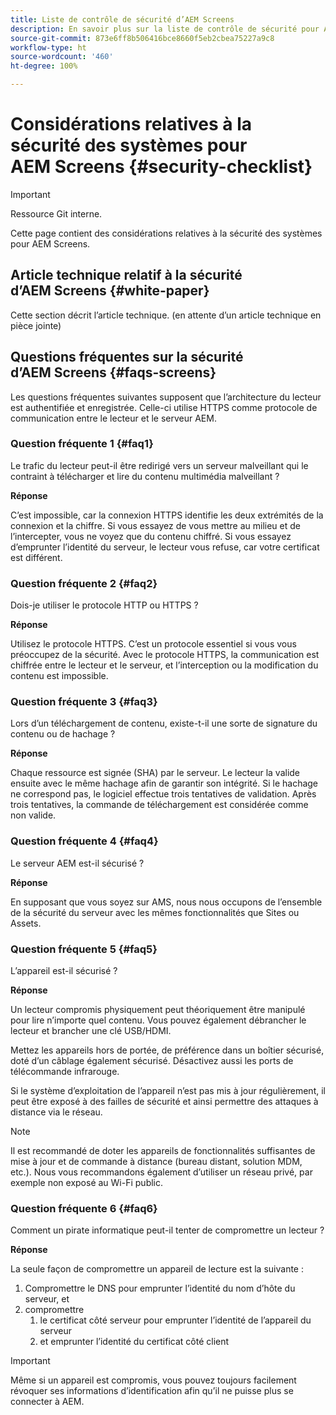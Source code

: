 ```yaml
---
title: Liste de contrôle de sécurité d’AEM Screens
description: En savoir plus sur la liste de contrôle de sécurité pour AEM Screens.
source-git-commit: 873e6ff8b506416bce8660f5eb2cbea75227a9c8
workflow-type: ht
source-wordcount: '460'
ht-degree: 100%

---
```



# Considérations relatives à la sécurité des systèmes pour AEM Screens {#security-checklist}

>[!IMPORTANT]
>Ressource Git interne.

Cette page contient des considérations relatives à la sécurité des systèmes pour AEM Screens.


## Article technique relatif à la sécurité d’AEM Screens {#white-paper}

Cette section décrit l’article technique. (en attente d’un article technique en pièce jointe)


## Questions fréquentes sur la sécurité d’AEM Screens {#faqs-screens}

Les questions fréquentes suivantes supposent que l’architecture du lecteur est authentifiée et enregistrée. Celle-ci utilise HTTPS comme protocole de communication entre le lecteur et le serveur AEM.

### Question fréquente 1 {#faq1}

Le trafic du lecteur peut-il être redirigé vers un serveur malveillant qui le contraint à télécharger et lire du contenu multimédia malveillant ?

**Réponse**

C’est impossible, car la connexion HTTPS identifie les deux extrémités de la connexion et la chiffre. Si vous essayez de vous mettre au milieu et de l’intercepter, vous ne voyez que du contenu chiffré. Si vous essayez d’emprunter l’identité du serveur, le lecteur vous refuse, car votre certificat est différent.


### Question fréquente 2 {#faq2}

Dois-je utiliser le protocole HTTP ou HTTPS ?

**Réponse**

Utilisez le protocole HTTPS. C’est un protocole essentiel si vous vous préoccupez de la sécurité. Avec le protocole HTTPS, la communication est chiffrée entre le lecteur et le serveur, et l’interception ou la modification du contenu est impossible.


### Question fréquente 3 {#faq3}

Lors d’un téléchargement de contenu, existe-t-il une sorte de signature du contenu ou de hachage ?

**Réponse**

Chaque ressource est signée (SHA) par le serveur. Le lecteur la valide ensuite avec le même hachage afin de garantir son intégrité.
Si le hachage ne correspond pas, le logiciel effectue trois tentatives de validation. Après trois tentatives, la commande de téléchargement est considérée comme non valide.


### Question fréquente 4 {#faq4}

Le serveur AEM est-il sécurisé ?

**Réponse**

En supposant que vous soyez sur AMS, nous nous occupons de l’ensemble de la sécurité du serveur avec les mêmes fonctionnalités que Sites ou Assets.


### Question fréquente 5 {#faq5}

L’appareil est-il sécurisé ?

**Réponse**

Un lecteur compromis physiquement peut théoriquement être manipulé pour lire n’importe quel contenu. Vous pouvez également débrancher le lecteur et brancher une clé USB/HDMI.

Mettez les appareils hors de portée, de préférence dans un boîtier sécurisé, doté d’un câblage également sécurisé. Désactivez aussi les ports de télécommande infrarouge.

Si le système d’exploitation de l’appareil n’est pas mis à jour régulièrement, il peut être exposé à des failles de sécurité et ainsi permettre des attaques à distance via le réseau.

>[!NOTE]
>
>Il est recommandé de doter les appareils de fonctionnalités suffisantes de mise à jour et de commande à distance (bureau distant, solution MDM, etc.). Nous vous recommandons également d’utiliser un réseau privé, par exemple non exposé au Wi-Fi public.


### Question fréquente 6 {#faq6}

Comment un pirate informatique peut-il tenter de compromettre un lecteur ?

**Réponse**

La seule façon de compromettre un appareil de lecture est la suivante :

1. Compromettre le DNS pour emprunter l’identité du nom d’hôte du serveur, et
1. compromettre
   1. le certificat côté serveur pour emprunter l’identité de l’appareil du serveur
   1. et emprunter l’identité du certificat côté client

>[!IMPORTANT]
>Même si un appareil est compromis, vous pouvez toujours facilement révoquer ses informations d’identification afin qu’il ne puisse plus se connecter à AEM.





